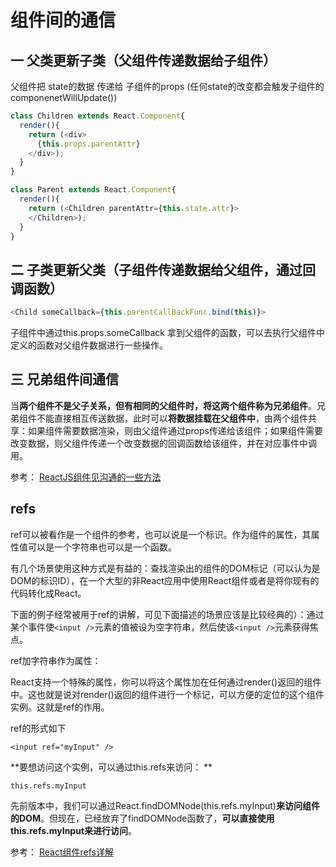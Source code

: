 # 组件间的通信

## 一 父类更新子类（父组件传递数据给子组件）
父组件把 state的数据 传递给 子组件的props 
(任何state的改变都会触发子组件的componenetWillUpdate())



```js
class Children extends React.Component{
  render(){
    return (<div>
      {this.props.parentAttr}
    </div>);
  }
}

class Parent extends React.Component{
  render(){
    return (<Children parentAttr={this.state.attr}>
    </Children>);
  }
}
```

## 二 子类更新父类（子组件传递数据给父组件，通过回调函数）

```js
<Child someCallback={this.parentCallBackFunc.bind(this)}>
```

子组件中通过this.props.someCallback 拿到父组件的函数，可以去执行父组件中定义的函数对父组件数据进行一些操作。

## 三 兄弟组件间通信

当**两个组件不是父子关系，但有相同的父组件时，将这两个组件称为兄弟组件**。兄弟组件不能直接相互传送数据，此时可以**将数据挂载在父组件中**，由两个组件共享：如果组件需要数据渲染，则由父组件通过props传递给该组件；如果组件需要改变数据，则父组件传递一个改变数据的回调函数给该组件，并在对应事件中调用。

参考：
[ReactJS组件见沟通的一些方法
](http://www.alloyteam.com/2016/01/some-methods-of-reactjs-communication-between-components/)

## refs

ref可以被看作是一个组件的参考，也可以说是一个标识。作为组件的属性，其属性值可以是一个字符串也可以是一个函数。

有几个场景使用这种方式是有益的：查找渲染出的组件的DOM标记（可以认为是DOM的标识ID），在一个大型的非React应用中使用React组件或者是将你现有的代码转化成React。

下面的例子经常被用于ref的讲解，可见下面描述的场景应该是比较经典的）：通过某个事件使`<input />`元素的值被设为空字符串，然后使该`<input />`元素获得焦点。


ref加字符串作为属性：

React支持一个特殊的属性，你可以将这个属性加在任何通过render()返回的组件中。这也就是说对render()返回的组件进行一个标记，可以方便的定位的这个组件实例。这就是ref的作用。

ref的形式如下

```
<input ref="myInput" />
```

**要想访问这个实例，可以通过this.refs来访问：
**

```
this.refs.myInput

```

先前版本中，我们可以通过React.findDOMNode(this.refs.myInput)**来访问组件的DOM**。但现在，已经放弃了findDOMNode函数了，**可以直接使用this.refs.myInput来进行访问**。

参考：
[React组件refs详解](http://www.onmpw.com/tm/xwzj/web_154.html)

